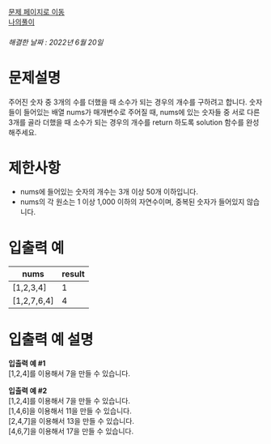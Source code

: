 [문제 페이지로 이동](https://programmers.co.kr/learn/courses/30/lessons/12977)   
[나의풀이](https://github.com/HK-An/coding_practice/tree/main/CodingPractice/programmers-lv1-making_prime_number)
###### 해결한 날짜 : 2022년 6월 20일
# 문제설명
주어진 숫자 중 3개의 수를 더했을 때 소수가 되는 경우의 개수를 구하려고 합니다. 숫자들이 들어있는 배열 nums가 매개변수로 주어질 때, nums에 있는 숫자들 중 서로 다른 3개를 골라 더했을 때 소수가 되는 경우의 개수를 return 하도록 solution 함수를 완성해주세요.


# 제한사항
- nums에 들어있는 숫자의 개수는 3개 이상 50개 이하입니다.
- nums의 각 원소는 1 이상 1,000 이하의 자연수이며, 중복된 숫자가 들어있지 않습니다.


# 입출력 예
|nums|result|
|-|-|
|[1,2,3,4]|1|
|[1,2,7,6,4]|4|

# 입출력 예 설명
**입출력 예 #1**  
[1,2,4]를 이용해서 7을 만들 수 있습니다.

**입출력 예 #2**  
[1,2,4]를 이용해서 7을 만들 수 있습니다.  
[1,4,6]을 이용해서 11을 만들 수 있습니다.  
[2,4,7]을 이용해서 13을 만들 수 있습니다.  
[4,6,7]을 이용해서 17을 만들 수 있습니다.
